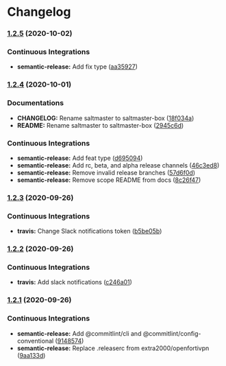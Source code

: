 # Changelog

### [1.2.5](https://github.com/extra2000/saltmaster-box/compare/v1.2.4...v1.2.5) (2020-10-02)


### Continuous Integrations

* **semantic-release:** Add fix type ([aa35927](https://github.com/extra2000/saltmaster-box/commit/aa35927f96f0ca3a33abfd9eec4186fce159f1e5))

### [1.2.4](https://github.com/extra2000/saltmaster/compare/v1.2.3...v1.2.4) (2020-10-01)


### Documentations

* **CHANGELOG:** Rename saltmaster to saltmaster-box ([18f034a](https://github.com/extra2000/saltmaster/commit/18f034a56b40d8d73864a081e7c1b88ad836cf43))
* **README:** Rename saltmaster to saltmaster-box ([2945c6d](https://github.com/extra2000/saltmaster/commit/2945c6d5dd16e469b9e7fd3609da4d5d527c954e))


### Continuous Integrations

* **semantic-release:** Add feat type ([d695094](https://github.com/extra2000/saltmaster/commit/d695094ddc23ef37a0c3bb091a317d033ce5061e))
* **semantic-release:** Add rc, beta, and alpha release channels ([46c3ed8](https://github.com/extra2000/saltmaster/commit/46c3ed87ad9af9abe7bf0d6e6e85488c869e5f89))
* **semantic-release:** Remove invalid release branches ([57d6f0d](https://github.com/extra2000/saltmaster/commit/57d6f0d35bf81c82940b8f707c5aa1a23274962c))
* **semantic-release:** Remove scope README from docs ([8c26f47](https://github.com/extra2000/saltmaster/commit/8c26f47410aef1a10a0af29e06524b7dd594ddd0))

### [1.2.3](https://github.com/extra2000/saltmaster-box/compare/v1.2.2...v1.2.3) (2020-09-26)


### Continuous Integrations

* **travis:** Change Slack notifications token ([b5be05b](https://github.com/extra2000/saltmaster-box/commit/b5be05b66a5274719e1f561dedb23409e9604004))

### [1.2.2](https://github.com/extra2000/saltmaster-box/compare/v1.2.1...v1.2.2) (2020-09-26)


### Continuous Integrations

* **travis:** Add slack notifications ([c246a01](https://github.com/extra2000/saltmaster-box/commit/c246a01fe7626ca77fd13a71e89cc8095483a25e))

### [1.2.1](https://github.com/extra2000/saltmaster-box/compare/v1.2.0...v1.2.1) (2020-09-26)


### Continuous Integrations

* **semantic-release:** Add @commitlint/cli and @commitlint/config-conventional ([9148574](https://github.com/extra2000/saltmaster-box/commit/91485742b6c4e2a81e91f09510ce406f4d2bbe44))
* **semantic-release:** Replace .releaserc from extra2000/openfortivpn ([9aa133d](https://github.com/extra2000/saltmaster-box/commit/9aa133dce468b05ec8744e0eda44d39ae1cd8c4e))

